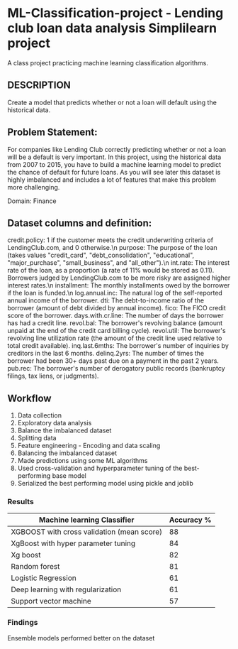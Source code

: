 # ML-Classification-project - Lending club loan data analysis Simplilearn project

A class project practicing machine learning classification algorithms.

## DESCRIPTION

Create a model that predicts whether or not a loan will default using the historical data.

## Problem Statement:

For companies like Lending Club correctly predicting whether or not a loan will be a default is very important. In this project, using the historical data from 2007 to 2015, you have to build a machine learning model to predict the chance of default for future loans. As you will see later this dataset is highly imbalanced and includes a lot of features that make this problem more challenging.

Domain: Finance

## Dataset columns and definition:

credit.policy: 1 if the customer meets the credit underwriting criteria of LendingClub.com, and 0 otherwise.\n
purpose: The purpose of the loan (takes values "credit_card", "debt_consolidation", "educational", "major_purchase", "small_business", and "all_other").\n
int.rate: The interest rate of the loan, as a proportion (a rate of 11% would be stored as 0.11). Borrowers judged by LendingClub.com to be more risky are assigned higher interest rates.\n
installment: The monthly installments owed by the borrower if the loan is funded.\n
log.annual.inc: The natural log of the self-reported annual income of the borrower.
dti: The debt-to-income ratio of the borrower (amount of debt divided by annual income).
fico: The FICO credit score of the borrower.
days.with.cr.line: The number of days the borrower has had a credit line.
revol.bal: The borrower's revolving balance (amount unpaid at the end of the credit card billing cycle).
revol.util: The borrower's revolving line utilization rate (the amount of the credit line used relative to total credit available).
inq.last.6mths: The borrower's number of inquiries by creditors in the last 6 months.
delinq.2yrs: The number of times the borrower had been 30+ days past due on a payment in the past 2 years.
pub.rec: The borrower's number of derogatory public records (bankruptcy filings, tax liens, or judgments).

## Workflow 
1.	Data collection 
2.	Exploratory data analysis
3.	Balance the imbalanced dataset
4.	Splitting data
5.	Feature engineering - Encoding and data scaling 
6.	Balancing the imbalanced dataset 
7.	Made predictions using some ML algorithms 
8.	Used cross-validation and hyperparameter tuning of the best-performing base model
9.	Serialized the best performing model using pickle and joblib 
   
### Results


| Machine learning Classifier      | Accuracy %         |
| ------------- | ---------------------|
| XGBOOST with cross validation (mean score)    | 88 |
| XgBoost with hyper parameter tuning | 84|
| Xg boost | 82|
| Random forest | 81 |
| Logistic Regression      | 61 |
| Deep learning with regularization | 61|
| Support vector machine     | 57  |


### Findings 

Ensemble models performed better on the dataset 
